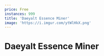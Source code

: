 ```yaml
---
price: Free
instances: 999 
title: 'Daeyalt Essence Miner'
image: 'https://i.imgur.com/ytWlHkX.png'
---
```


# Daeyalt Essence Miner
